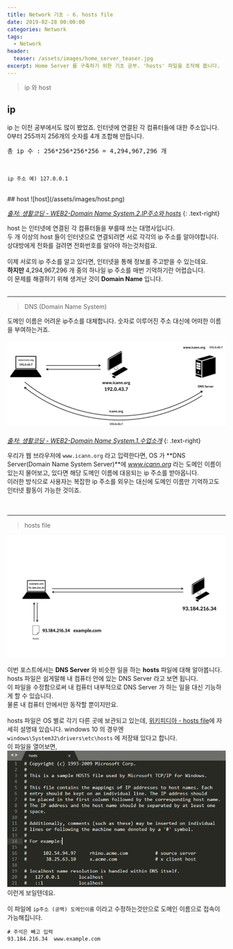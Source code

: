```yaml
---
title: Network 기초 - 6. hosts file
date: 2019-02-28 00:00:00
categories: Network
tags:
  - Network
header:
  teaser: /assets/images/home_server_teaser.jpg
excerpt: Home Server 를 구축하기 위한 기초 공부. 'hosts' 파일을 조작해 봅니다.
---
```


> ip 와 host


## ip
ip 는 이전 공부에서도 많이 봤었죠. 인터넷에 연결된 각 컴퓨터들에 대한 주소입니다.<br>
0부터 255까지 256개의 숫자를 4개 조합해 만듭니다.<br>
<pre>총 ip 수 : 256*256*256*256 = 4,294,967,296 개</pre><br>
```
ip 주소 예) 127.0.0.1
```
<br>
## host
![host](/assets/images/host.png)

<cite>[출처: 생활코딩 - WEB2-Domain Name System.2.IP주소와 hosts](https://opentutorials.org/course/3276/20296)</cite>
{: .text-right}

host 는 인터넷에 연결된 각 컴퓨터들을 부를때 쓰는 대명사입니다.<br>
두 개 이상의 host 들이 인터넷으로 연결되려면 서로 각각의 ip 주소를 알아야합니다.<br>
상대방에게 전화를 걸려면 전화번호를 알아야 하는것처럼요.<br>
<br>
이제 서로의 ip 주소를 알고 있다면, 인터넷을 통해 정보를 주고받을 수 있는데요.<br>
**하지만** 4,294,967,296 개 중의 하나일 ip 주소를 매번 기억하기란 어렵습니다.<br>
이 문제를 해결하기 위해 생겨난 것이 **Domain Name** 입니다.
<br>
<br>
<hr>

> DNS (Domain Name System)

도메인 이름은 어려운 ip주소를 대체합니다. 숫자로 이루어진 주소 대신에 어떠한 이름을 부여하는거죠.<br>
<br>
![domain server](/assets/images/dns_server.png)

<cite>[출처: 생활코딩 - WEB2-Domain Name System.1.수업소개](https://opentutorials.org/course/3276)</cite>
{: .text-right}

우리가 웹 브라우저에 `www.icann.org` 라고 입력한다면, OS 가 **DNS Server(Domain Name System Server)**에 *www.icann.org* 라는 도메인 이름이 있는지 물어보고, 있다면 해당 도메인 이름에 대응되는 ip 주소를 받아옵니다.<br>
이러한 방식으로 사용자는 복잡한 ip 주소를 외우는 대신에 도메인 이름만 기억하고도 인터넷 활동이 가능한 것이죠.<br>
<br>
<br>
<hr>

> hosts file

![hosts file](/assets/images/hosts_file.jpeg)

이번 포스트에서는 **DNS Server** 와 비슷한 일을 하는 **hosts** 파일에 대해 알아봅니다.<br>
hosts 파일은 쉽게말해 내 컴퓨터 안에 있는 DNS Server 라고 보면 됩니다.<br>
이 파일을 수정함으로써 내 컴퓨터 내부적으로 DNS Server 가 하는 일을 대신 기능하게 할 수 있습니다.<br>
물론 내 컴퓨터 안에서만 동작할 뿐이지만요.<br>
<br>
hosts 파일은 OS 별로 각기 다른 곳에 보관되고 있는데, [위키피디아 - hosts file](https://en.wikipedia.org/wiki/Hosts_(file))에 자세히 설명돼 있습니다. windows 10 의 경우엔 `windows\System32\drivers\etc\hosts` 에 저장돼 있다고 합니다.<br>
이 파일을 열어보면,<br>
![hosts file](/assets/images/hosts_file2.png)
이런게 보일텐데요.<br>
<br>
이 파일에 `ip주소 (공백) 도메인이름` 이라고 수정하는것만으로 도메인 이름으로 접속이 가능해집니다.
```
# 주석은 빼고 입력
93.184.216.34  www.example.com
``` 
<br>
<br>
